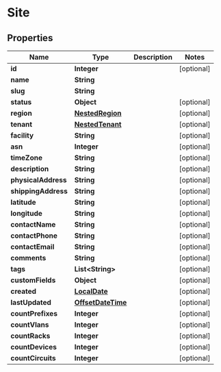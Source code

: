 # Site

## Properties
Name | Type | Description | Notes
------------ | ------------- | ------------- | -------------
**id** | **Integer** |  |  [optional]
**name** | **String** |  | 
**slug** | **String** |  | 
**status** | **Object** |  |  [optional]
**region** | [**NestedRegion**](NestedRegion.md) |  |  [optional]
**tenant** | [**NestedTenant**](NestedTenant.md) |  |  [optional]
**facility** | **String** |  |  [optional]
**asn** | **Integer** |  |  [optional]
**timeZone** | **String** |  |  [optional]
**description** | **String** |  |  [optional]
**physicalAddress** | **String** |  |  [optional]
**shippingAddress** | **String** |  |  [optional]
**latitude** | **String** |  |  [optional]
**longitude** | **String** |  |  [optional]
**contactName** | **String** |  |  [optional]
**contactPhone** | **String** |  |  [optional]
**contactEmail** | **String** |  |  [optional]
**comments** | **String** |  |  [optional]
**tags** | **List&lt;String&gt;** |  |  [optional]
**customFields** | **Object** |  |  [optional]
**created** | [**LocalDate**](LocalDate.md) |  |  [optional]
**lastUpdated** | [**OffsetDateTime**](OffsetDateTime.md) |  |  [optional]
**countPrefixes** | **Integer** |  |  [optional]
**countVlans** | **Integer** |  |  [optional]
**countRacks** | **Integer** |  |  [optional]
**countDevices** | **Integer** |  |  [optional]
**countCircuits** | **Integer** |  |  [optional]
